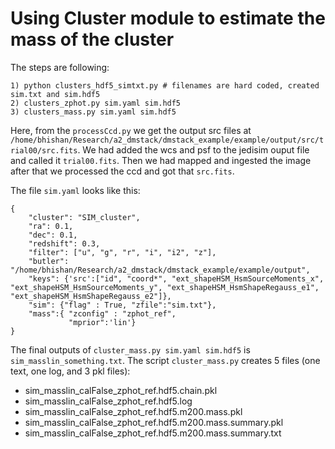 # Using Cluster module to estimate the mass of the cluster

The steps are following:
```
1) python clusters_hdf5_simtxt.py # filenames are hard coded, created sim.txt and sim.hdf5
2) clusters_zphot.py sim.yaml sim.hdf5
3) clusters_mass.py sim.yaml sim.hdf5
```

Here, from the `processCcd.py` we get the output src files at `/home/bhishan/Research/a2_dmstack/dmstack_example/example/output/src/trial00/src.fits`.
We had added the wcs and psf to the jedisim ouput file and called it `trial00.fits`. 
Then we had mapped and ingested the image after that we processed the ccd and got that `src.fits`.


The file `sim.yaml` looks like this:  
```
{
    "cluster": "SIM_cluster",
    "ra": 0.1,
    "dec": 0.1,
    "redshift": 0.3,
    "filter": ["u", "g", "r", "i", "i2", "z"],
    "butler": "/home/bhishan/Research/a2_dmstack/dmstack_example/example/output",
    "keys": {'src':["id", "coord*", "ext_shapeHSM_HsmSourceMoments_x", "ext_shapeHSM_HsmSourceMoments_y", "ext_shapeHSM_HsmShapeRegauss_e1", "ext_shapeHSM_HsmShapeRegauss_e2"]},
    "sim": {"flag" : True, "zfile":"sim.txt"},
    "mass":{ "zconfig" : "zphot_ref",
             "mprior":'lin'}
}
```


The final outputs of `cluster_mass.py sim.yaml sim.hdf5` is `sim_masslin_something.txt`.
The script `cluster_mass.py` creates 5 files (one text, one log, and 3 pkl files):  
- sim_masslin_calFalse_zphot_ref.hdf5.chain.pkl
- sim_masslin_calFalse_zphot_ref.hdf5.log
- sim_masslin_calFalse_zphot_ref.hdf5.m200.mass.pkl
- sim_masslin_calFalse_zphot_ref.hdf5.m200.mass.summary.pkl
- sim_masslin_calFalse_zphot_ref.hdf5.m200.mass.summary.txt

